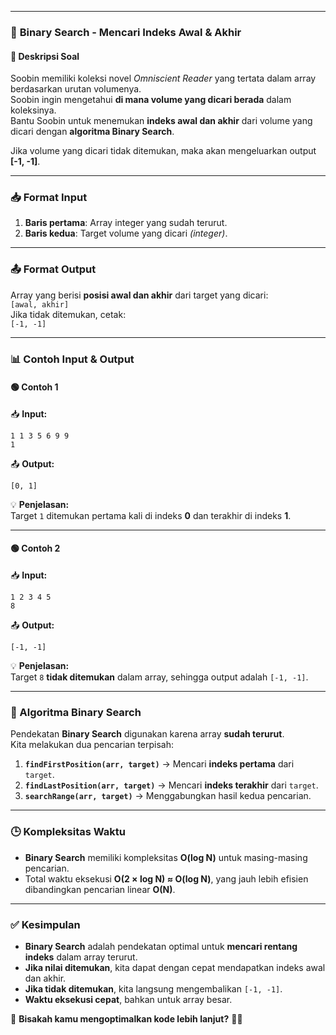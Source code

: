 
---

### 📌 **Binary Search - Mencari Indeks Awal & Akhir**
#### **📖 Deskripsi Soal**
Soobin memiliki koleksi novel *Omniscient Reader* yang tertata dalam array berdasarkan urutan volumenya.  
Soobin ingin mengetahui **di mana volume yang dicari berada** dalam koleksinya.  
Bantu Soobin untuk menemukan **indeks awal dan akhir** dari volume yang dicari dengan **algoritma Binary Search**.

Jika volume yang dicari tidak ditemukan, maka akan mengeluarkan output **[-1, -1]**.

---

### **📥 Format Input**
1. **Baris pertama**: Array integer yang sudah terurut.  
2. **Baris kedua**: Target volume yang dicari *(integer)*.

---

### **📤 Format Output**
Array yang berisi **posisi awal dan akhir** dari target yang dicari:  
`[awal, akhir]`  
Jika tidak ditemukan, cetak:  
`[-1, -1]`  

---

### **📊 Contoh Input & Output**
#### **🟢 Contoh 1**
📥 **Input:**  
```
1 1 3 5 6 9 9
1
```
📤 **Output:**  
```
[0, 1]
```
💡 **Penjelasan:**  
Target `1` ditemukan pertama kali di indeks **0** dan terakhir di indeks **1**.

---

#### **🟢 Contoh 2**
📥 **Input:**  
```
1 2 3 4 5
8
```
📤 **Output:**  
```
[-1, -1]
```
💡 **Penjelasan:**  
Target `8` **tidak ditemukan** dalam array, sehingga output adalah `[-1, -1]`.

---

### **🔎 Algoritma Binary Search**
Pendekatan **Binary Search** digunakan karena array **sudah terurut**.  
Kita melakukan dua pencarian terpisah:  
1. **`findFirstPosition(arr, target)`** → Mencari **indeks pertama** dari `target`.  
2. **`findLastPosition(arr, target)`** → Mencari **indeks terakhir** dari `target`.  
3. **`searchRange(arr, target)`** → Menggabungkan hasil kedua pencarian.

---

### **🕒 Kompleksitas Waktu**
- **Binary Search** memiliki kompleksitas **O(log N)** untuk masing-masing pencarian.  
- Total waktu eksekusi **O(2 × log N) ≈ O(log N)**, yang jauh lebih efisien dibandingkan pencarian linear **O(N)**.

---

### **✅ Kesimpulan**
- **Binary Search** adalah pendekatan optimal untuk **mencari rentang indeks** dalam array terurut.  
- **Jika nilai ditemukan**, kita dapat dengan cepat mendapatkan indeks awal dan akhir.  
- **Jika tidak ditemukan**, kita langsung mengembalikan `[-1, -1]`.  
- **Waktu eksekusi cepat**, bahkan untuk array besar.

🔹 **Bisakah kamu mengoptimalkan kode lebih lanjut?** 🤔💡